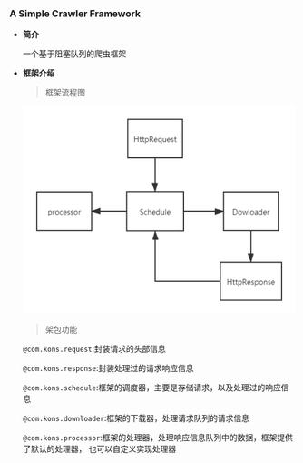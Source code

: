 ### A Simple Crawler Framework

* **简介**

  一个基于阻塞队列的爬虫框架

* **框架介绍**

  > 框架流程图

  ![crawler.png](https://github.com/Jerry-bg/simple-crawler/raw/master/image/crawler.png)

  > 架包功能

  `@com.kons.request`:封装请求的头部信息

  `@com.kons.response`:封装处理过的请求响应信息

  `@com.kons.schedule`:框架的调度器，主要是存储请求，以及处理过的响应信息

  `@com.kons.downloader`:框架的下载器，处理请求队列的请求信息

  `@com.kons.processor`:框架的处理器，处理响应信息队列中的数据，框架提供了默认的处理器，											也可以自定义实现处理器